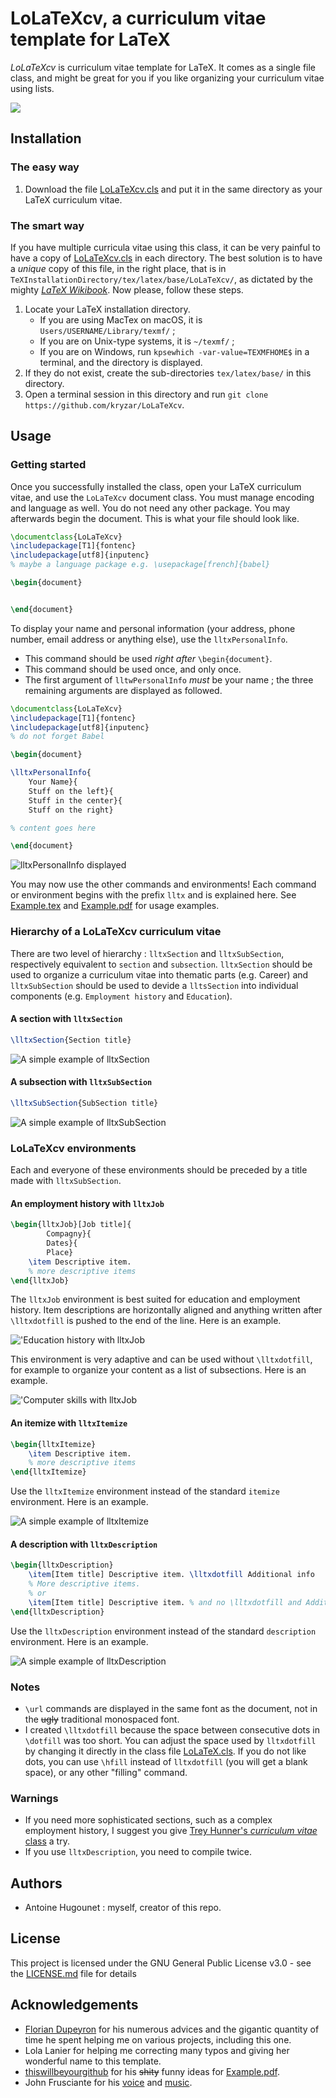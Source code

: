# LoLaTeXcv, a curriculum vitae template for LaTeX

*LoLaTeXcv* is curriculum vitae template for LaTeX. It comes as a single file class, and might be great for you if you like organizing your curriculum vitae using lists.

[![](Images/Overview.png)](Example.pdf)

## Installation
### The easy way

1. Download the file [LoLaTeXcv.cls](LoLaTeXcv.cls) and put it in the same directory as your LaTeX curriculum vitae.

### The smart way
If you have multiple curricula vitae using this class, it can be very painful to have a copy of [LoLaTeXcv.cls](LoLaTeXcv.cls) in each directory. The best solution is to have a *unique* copy of this file, in the right place, that is in `TeXInstallationDirectory/tex/latex/base/LoLaTeXcv/`, as dictated by the mighty [*LaTeX Wikibook*](https://en.wikibooks.org/wiki/LaTeX/Installing_Extra_Packages#Installing_a_package). Now please, follow these steps.

1. Locate your LaTeX installation directory.
	- If you are using MacTex on macOS, it is `Users/USERNAME/Library/texmf/` ;
	- If you are on Unix-type systems, it is `~/texmf/` ;
	- If you are on Windows, run `kpsewhich -var-value=TEXMFHOME$` in a terminal, and the directory is displayed.
2. If they do not exist, create the sub-directories `tex/latex/base/` in this directory.
3. Open a terminal session in this directory and run `git clone https://github.com/kryzar/LoLaTeXcv`. 

## Usage
### Getting started

Once you successfully installed the class, open your LaTeX curriculum vitae, and use the `LoLaTeXcv` document class. You must manage encoding and language as well. You do not need any other package. You may afterwards begin the document. This is what your file should look like.
```latex
\documentclass{LoLaTeXcv}
\includepackage[T1]{fontenc}
\includepackage[utf8]{inputenc}
% maybe a language package e.g. \usepackage[french]{babel}

\begin{document}


\end{document}
```

To display your name and personal information (your address, phone number, email address or anything else), use the `lltxPersonalInfo`.
- This command should be used *right after* `\begin{document}`.
- This command should be used once, and only once.
- The first argument of `lltwPersonalInfo` *must* be your name ; the three remaining arguments are displayed as followed.

```latex
\documentclass{LoLaTeXcv}
\includepackage[T1]{fontenc}
\includepackage[utf8]{inputenc}
% do not forget Babel

\begin{document}

\lltxPersonalInfo{
	Your Name}{
	Stuff on the left}{
	Stuff in the center}{
	Stuff on the right}

% content goes here

\end{document}
```

![`lltxPersonalInfo` displayed](Images/lltxPersonalInfo.png)

You may now use the other commands and environments! Each command or environment begins with the prefix `lltx` and is explained here. See [Example.tex](Example.tex) and [Example.pdf](Example.pdf) for usage examples.

### Hierarchy of a LoLaTeXcv curriculum vitae

There are two level of hierarchy : `lltxSection` and `lltxSubSection`, respectively equivalent to `section` and `subsection`. `lltxSection` should be used to organize a curriculum vitae into thematic parts (e.g. Career) and `lltxSubSection` should be used to devide a `lltsSection` into individual components (e.g. `Employment history` and `Education`).

#### A section with `lltxSection`

```latex
\lltxSection{Section title}
```

![A simple example of `lltxSection`](Images/lltxSection.png)

#### A subsection with `lltxSubSection`

```latex
\lltxSubSection{SubSection title}
```

![A simple example of `lltxSubSection`](Images/lltxSubSection.png)

### LoLaTeXcv environments

Each and everyone of these environments should be preceded by a title made with `lltxSubSection`.

#### An employment history with `lltxJob`

```latex
\begin{lltxJob}[Job title]{
		Compagny}{
		Dates}{
		Place}
	\item Descriptive item.
	% more descriptive items
\end{lltxJob}
```

The `lltxJob` environment is best suited for education and employment history. Item descriptions are horizontally aligned and anything written after `\lltxdotfill` is pushed to the end of the line. Here is an example.

!['Education history with `lltxJob`](Images/lltxJob1.png)

This environment is very adaptive and can be used without `\lltxdotfill`, for example to organize your content as a list of subsections. Here is an example.

!['Computer skills with `lltxJob`](Images/lltxJob2.png)

#### An itemize with `lltxItemize`

```latex
\begin{lltxItemize}
	\item Descriptive item.
	% more descriptive items
\end{lltxItemize}
```

Use the `lltxItemize` environment instead of the standard `itemize` environment. Here is an example.

![A simple example of `lltxItemize`](Images/lltxItemize.png)

#### A description with `lltxDescription`

```latex
\begin{lltxDescription}
	\item[Item title] Descriptive item. \lltxdotfill Additional info
	% More descriptive items.
	% or 
	\item[Item title] Descriptive item. % and no \lltxdotfill and Additional info
\end{lltxDescription}
```

Use the `lltxDescription` environment instead of the standard `description` environment. Here is an example.

![A simple example of `lltxDescription`](Images/lltxDescription.png)

### Notes

- `\url` commands are displayed in the same font as the document, not in the ~~ugly~~ traditional monospaced font.
- I created `\lltxdotfill` because the space between consecutive dots in `\dotfill` was too short. You can adjust the space used by `lltxdotfill` by changing it directly in the class file [LoLaTeX.cls](LoLaTeXcv.cls). If you do not like dots, you can use `\hfill` instead of `lltxdotfill` (you will get a blank space), or any other "filling" command. 

### Warnings

- If you need more sophisticated sections, such as a complex employment history, I suggest you give [Trey Hunner's *curriculum vitae* class](https://github.com/treyhunner/resume) a try. 
- If you use `lltxDescription`, you need to compile twice.

## Authors
- Antoine Hugounet : myself, creator of this repo.

## License

This project is licensed under the GNU General Public License v3.0 - see the [LICENSE.md](LICENSE.md) file for details

## Acknowledgements
- [Florian Dupeyron](https://github.com/fdmysterious) for his numerous advices and the gigantic quantity of time he spent helping me on various projects, including this one.
- Lola Lanier for helping me correcting many typos and giving her wonderful name to this template.
- [thiswillbeyourgithub](https://github.com/thiswillbeyourgithub) for his ~~shity~~ funny ideas for [Example.pdf](Example.pdf).
- John Frusciante for his [voice](https://youtu.be/bFLs9mi6TK0?t=215) and [music](https://www.youtube.com/watch?v=-G2n6UqOWIo).
